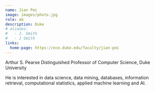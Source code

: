 ```yaml
---
name: Jian Pei
image: images/photo.jpg
role: ab
description: Duke
# aliases:
#   - J. Smith
#   - J Smith
links:
  home-page: https://ece.duke.edu/faculty/jian-pei
---
```


Arthur S. Pearse Distinguished Professor of Computer Science, Duke University

He is interested in data science, data mining, databases, information retrieval, computational statistics, applied machine learning and AI.